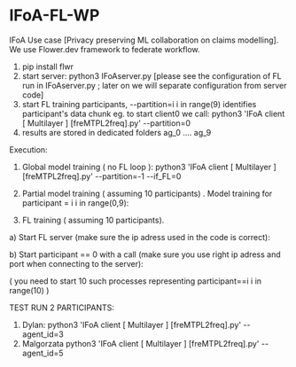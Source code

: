 # IFoA-FL-WP

IFoA Use case [Privacy preserving ML collaboration on claims modelling]. We use Flower.dev framework to federate workflow. 

1. pip install flwr
2. start server: python3 IFoAserver.py     [please see the configuration of FL run in IFoAserver.py ; later on we will separate configuration from server code]
3. start FL training participants, --partition=i i in range(9) identifies participant's data chunk eg. to start client0 we call: python3 'IFoA client  [ Multilayer ] [freMTPL2freq].py' --partition=0
4. results are stored in dedicated folders ag_0 .... ag_9


Execution:
1. Global model training ( no FL loop ):
python3 'IFoA client  [ Multilayer ] [freMTPL2freq].py' --partition=-1 --if_FL=0
2. Partial model training ( assuming 10 participants) . Model training for participant = i  i in range(0,9):


3. FL training ( assuming 10 participants). 


a) Start FL server (make sure the ip adress used in the code is correct):


b) Start participant == 0 with a call (make sure you use right ip adress and port when connecting to the server):


( you need to start 10 such processes representing participant==i i in range(10) ) 



TEST RUN 2 PARTICIPANTS:
1. Dylan: python3 'IFoA client  [ Multilayer ] [freMTPL2freq].py' --agent_id=3
2. Malgorzata python3 'IFoA client  [ Multilayer ] [freMTPL2freq].py' --agent_id=5




